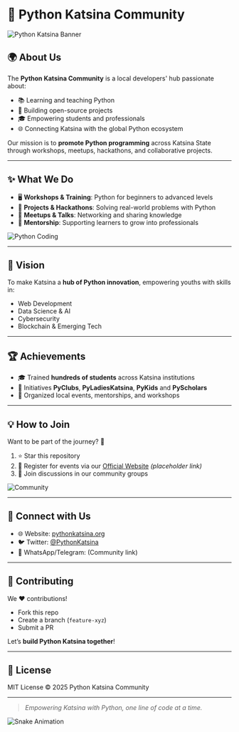 # 🐍 Python Katsina Community

![Python Katsina Banner](https://media.giphy.com/media/KAq5w47R9rmTuvWOWa/giphy.gif)

## 🌍 About Us
The **Python Katsina Community** is a local developers' hub passionate about:
- 📚 Learning and teaching Python
- 🤝 Building open-source projects
- 🎓 Empowering students and professionals
- 🌐 Connecting Katsina with the global Python ecosystem

Our mission is to **promote Python programming** across Katsina State through workshops, meetups, hackathons, and collaborative projects.

---

## ✨ What We Do
- 🖥️ **Workshops & Training**: Python for beginners to advanced levels  
- 🚀 **Projects & Hackathons**: Solving real-world problems with Python  
- 🎤 **Meetups & Talks**: Networking and sharing knowledge  
- 🌱 **Mentorship**: Supporting learners to grow into professionals  

![Python Coding](https://media.giphy.com/media/qgQUggAC3Pfv687qPC/giphy.gif)

---

## 🎯 Vision
To make Katsina a **hub of Python innovation**, empowering youths with skills in:
- Web Development  
- Data Science & AI  
- Cybersecurity  
- Blockchain & Emerging Tech  

---

## 🏆 Achievements
- 🎓 Trained **hundreds of students** across Katsina institutions  
- 🤝 Initiatives **PyClubs**, **PyLadiesKatsina**,  **PyKids** and **PyScholars**   
- 📢 Organized local events, mentorships, and workshops 

---

## 💡 How to Join
Want to be part of the journey? 🚀  
1. ⭐ Star this repository  
2. 📝 Register for events via our [Official Website](https://pythonkatsina.org) _(placeholder link)_  
3. 💬 Join discussions in our community groups  

![Community](https://media.giphy.com/media/3oKIPwoeGErMmaI43C/giphy.gif)

---

## 📌 Connect with Us
- 🌐 Website: [pythonkatsina.org](#)  
- 🐦 Twitter: [@PythonKatsina](#)  
- 💬 WhatsApp/Telegram: (Community link)  

---

## 🤝 Contributing
We ❤️ contributions!  
- Fork this repo  
- Create a branch (`feature-xyz`)  
- Submit a PR  

Let’s **build Python Katsina together**!  

---

## 📜 License
MIT License © 2025 Python Katsina Community

---
> _Empowering Katsina with Python, one line of code at a time._  

![Snake Animation](https://media.giphy.com/media/coxQHKASG60HrHtvkt/giphy.gif)
